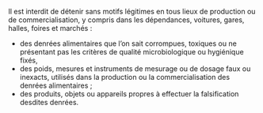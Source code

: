 Il est interdit de détenir sans motifs légitimes en tous lieux de production ou de commercialisation, y compris dans les dépendances, voitures, gares, halles, foires et marchés :
- des denrées alimentaires que l’on sait corrompues, toxiques ou ne présentant pas les critères de qualité microbiologique ou hygiénique fixés,
- des poids, mesures et instruments de mesurage ou de dosage faux ou inexacts, utilisés dans la production ou la commercialisation des denrées alimentaires ;
- des produits, objets ou appareils propres à effectuer la falsification desdites denrées.